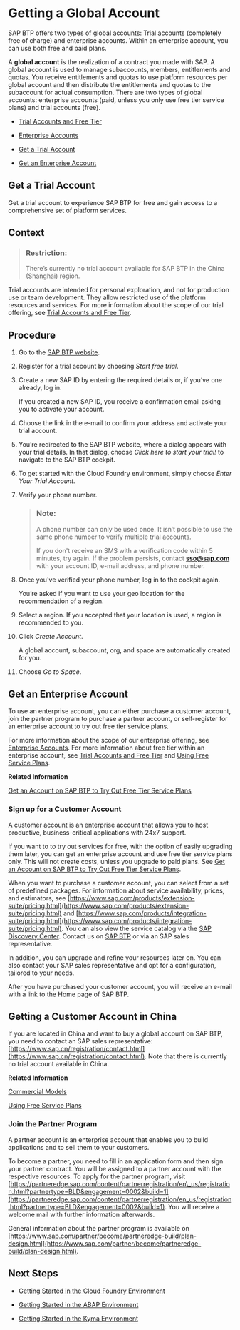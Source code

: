 <!-- loiod61c2819034b48e68145c45c36acba6e -->

# Getting a Global Account

SAP BTP offers two types of global accounts: Trial accounts \(completely free of charge\) and enterprise accounts. Within an enterprise account, you can use both free and paid plans.

A **global account** is the realization of a contract you made with SAP. A global account is used to manage subaccounts, members, entitlements and quotas. You receive entitlements and quotas to use platform resources per global account and then distribute the entitlements and quotas to the subaccount for actual consumption. There are two types of global accounts: enterprise accounts \(paid, unless you only use free tier service plans\) and trial accounts \(free\).

-   [Trial Accounts and Free Tier](../10-concepts/Trial_Accounts_and_Free_Tier_046f127.md)

-   [Enterprise Accounts](../10-concepts/Enterprise_Accounts_171511c.md)

-   [Get a Trial Account](Getting_a_Global_Account_d61c281.md#loio42e7e54590424e65969fced1acd47694)

-   [Get an Enterprise Account](Getting_a_Global_Account_d61c281.md#loio82f9ff522f754e26ae89e0cd7ec7aa11)


 <a name="loio42e7e54590424e65969fced1acd47694"/>

<!-- loio42e7e54590424e65969fced1acd47694 -->

## Get a Trial Account

Get a trial account to experience SAP BTP for free and gain access to a comprehensive set of platform services.



<a name="loio42e7e54590424e65969fced1acd47694__context_alb_hn2_nhb"/>

## Context

> ### Restriction:  
> There’s currently no trial account available for SAP BTP in the China \(Shanghai\) region.

Trial accounts are intended for personal exploration, and not for production use or team development. They allow restricted use of the platform resources and services. For more information about the scope of our trial offering, see [Trial Accounts and Free Tier](../10-concepts/Trial_Accounts_and_Free_Tier_046f127.md).



<a name="loio42e7e54590424e65969fced1acd47694__steps_eh3_4tc_dcb"/>

## Procedure

1.  Go to the [SAP BTP website](https://www.sap.com/products/business-technology-platform/trial.html).

2.  Register for a trial account by choosing *Start free trial*.

3.  Create a new SAP ID by entering the required details or, if you’ve one already, log in.

    If you created a new SAP ID, you receive a confirmation email asking you to activate your account.

4.  Choose the link in the e-mail to confirm your address and activate your trial account.

5.  You’re redirected to the SAP BTP website, where a dialog appears with your trial details. In that dialog, choose *Click here to start your trial!* to navigate to the SAP BTP cockpit.

6.  To get started with the Cloud Foundry environment, simply choose *Enter Your Trial Account*. 

7.  Verify your phone number.

    > ### Note:  
    > A phone number can only be used once. It isn’t possible to use the same phone number to verify multiple trial accounts.
    > 
    > If you don't receive an SMS with a verification code within 5 minutes, try again. If the problem persists, contact **sso@sap.com** with your account ID, e-mail address, and phone number.

8.  Once you've verified your phone number, log in to the cockpit again.

    You’re asked if you want to use your geo location for the recommendation of a region.

9.  Select a region. If you accepted that your location is used, a region is recommended to you.

10. Click *Create Account*.

    A global account, subaccount, org, and space are automatically created for you.

11. Choose *Go to Space*.


 <a name="loio82f9ff522f754e26ae89e0cd7ec7aa11"/>

<!-- loio82f9ff522f754e26ae89e0cd7ec7aa11 -->

## Get an Enterprise Account

To use an enterprise account, you can either purchase a customer account, join the partner program to purchase a partner account, or self-register for an enterprise account to try out free tier service plans.

For more information about the scope of our enterprise offering, see [Enterprise Accounts](../10-concepts/Enterprise_Accounts_171511c.md). For more information about free tier within an enterprise account, see [Trial Accounts and Free Tier](../10-concepts/Trial_Accounts_and_Free_Tier_046f127.md) and [Using Free Service Plans](../10-concepts/Using_Free_Service_Plans_524e108.md).

**Related Information**  


[Get an Account on SAP BTP to Try Out Free Tier Service Plans](https://developers.sap.com/tutorials/btp-free-tier-account.html)

 <a name="loioa71a081b39e343e097046bf487f57af3"/>

<!-- loioa71a081b39e343e097046bf487f57af3 -->

### Sign up for a Customer Account

A customer account is an enterprise account that allows you to host productive, business-critical applications with 24x7 support.

If you want to to try out services for free, with the option of easily upgrading them later, you can get an enterprise account and use free tier service plans only. This will not create costs, unless you upgrade to paid plans. See [Get an Account on SAP BTP to Try Out Free Tier Service Plans](https://developers.sap.com/tutorials/btp-free-tier-account.html).

When you want to purchase a customer account, you can select from a set of predefined packages. For information about service availability, prices, and estimators, see [https://www.sap.com/products/extension-suite/pricing.html](https://www.sap.com/products/extension-suite/pricing.html) and [https://www.sap.com/products/integration-suite/pricing.html](https://www.sap.com/products/integration-suite/pricing.html). You can also view the service catalog via the [SAP Discovery Center](https://discovery-center.cloud.sap). Contact us on [SAP BTP](https://www.sap.com/products/business-technology-platform.html) or via an SAP sales representative.

In addition, you can upgrade and refine your resources later on. You can also contact your SAP sales representative and opt for a configuration, tailored to your needs.

After you have purchased your customer account, you will receive an e-mail with a link to the Home page of SAP BTP.



<a name="loioa71a081b39e343e097046bf487f57af3__section_pdc_gpc_4kb"/>

## Getting a Customer Account in China

If you are located in China and want to buy a global account on SAP BTP, you need to contact an SAP sales representative: [https://www.sap.cn/registration/contact.html](https://www.sap.cn/registration/contact.html). Note that there is currently no trial account available in China.

**Related Information**  


[Commercial Models](../10-concepts/Commercial_Models_263d400.md "SAP BTP offers two different commercial models for enterprise accounts.")

[Using Free Service Plans](../10-concepts/Using_Free_Service_Plans_524e108.md "The free tier model for SAP BTP lets you try out services in global accounts without any additional cost using the consumption-based commercial model.")

 <a name="loio0730b01feb484396b5a3daaa5115d73d"/>

<!-- loio0730b01feb484396b5a3daaa5115d73d -->

### Join the Partner Program

A partner account is an enterprise account that enables you to build applications and to sell them to your customers.



To become a partner, you need to fill in an application form and then sign your partner contract. You will be assigned to a partner account with the respective resources. To apply for the partner program, visit [https://partneredge.sap.com/content/partnerregistration/en\_us/registration.html?partnertype=BLD&engagement=0002&build=1](https://partneredge.sap.com/content/partnerregistration/en_us/registration.html?partnertype=BLD&engagement=0002&build=1). You will receive a welcome mail with further information afterwards.

General information about the partner program is available on [https://www.sap.com/partner/become/partneredge-build/plan-design.html](https://www.sap.com/partner/become/partneredge-build/plan-design.html).



<a name="loio0730b01feb484396b5a3daaa5115d73d__section_vlj_kkq_qmb"/>

## Next Steps

-   [Getting Started in the Cloud Foundry Environment](Getting_Started_in_the_Cloud_Foundry_Environment_b328cc8.md)

-   [Getting Started in the ABAP Environment](Getting_Started_in_the_ABAP_Environment_2ffdd24.md)

-   [Getting Started in the Kyma Environment](Getting_Started_in_the_Kyma_Environment_d1abd18.md)


